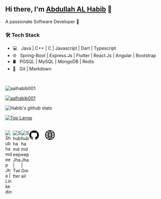 
<!--
**aalhabib001/aalhabib001** is a ✨ _special_ ✨ repository because its `README.md` (this file) appears on your GitHub profile.

Here are some ideas to get you started:

- 🔭 I’m currently working on ...
- 🌱 I’m currently learning ...
- 👯 I’m looking to collaborate on ...
- 🤔 I’m looking for help with ...
- 💬 Ask me about ...
- 📫 How to reach me: ...
- 😄 Pronouns: ...
- ⚡ Fun fact: ...
-->

## Hi there, I'm [Abdullah AL Habib](https://habib.info.bd) 👋
A passionate Software Developer 🚀 


<h3>🛠 Tech Stack</h3>

- 💻 &nbsp; Java | C++ | C | Javascript | Dart | Typescript
- 🌐 &nbsp; Spring-Boot | Express.Js | Flutter | React.Js | Angular | Bootstrap
- 🛢 &nbsp; PGSQL | MySQL | MongoDB | Redis
- 🔧 &nbsp; Git | Markdown

<br/>

<p align="left"> <img src="https://komarev.com/ghpvc/?username=aalhabib001&label=Profile%20views&color=0e75b6&style=flat" alt="aalhabib001" /> </p>  
  
<p align="left"> <a href="https://github.com/ryo-ma/github-profile-trophy"><img src="https://github-profile-trophy.vercel.app/?username=aalhabib001" alt="aalhabib001" /></a> </p>  

![Habib's github stats](https://github-readme-stats.vercel.app/api?username=aalhabib001&show_icons=true)

[![Top Langs](https://github-readme-stats.vercel.app/api/top-langs/?username=aalhabib001)](https://github-readme-stats.vercel.app/api/top-langs/?username=aalhabib001)

<br>

  <a href="https://linkedin.com/in/aalhabib001/">
    <img align="left" alt="Shubhamdeep Jha | Linkedin" width="24px" src="https://github.com/TheDudeThatCode/TheDudeThatCode/blob/master/Assets/Linkedin.svg" />
  </a>
  <a href="https://twitter.com/aalhabib001">
    <img align="left" alt="Shubhamdeep Jha | Twitter" width="26px" src="https://github.com/TheDudeThatCode/TheDudeThatCode/blob/master/Assets/Twitter.svg" />
  </a>
  <a href="https://github.com/aalhabib001"><img src="https://github.com/deut-erium/deut-erium/blob/master/assets/github.svg" width="30px" alt="mail"></a> 
  <a href="mailto:aalhabib001@gmail.com">
    <img align="left" alt="Shubhamdeep Jha | Gmail" width="26px" src="https://github.com/TheDudeThatCode/TheDudeThatCode/blob/master/Assets/Gmail.svg" />
  </a>&nbsp; &nbsp;
<a href="https://aalhabib001.github.io"><img src="https://github.com/deut-erium/deut-erium/blob/master/assets/site.svg" width="30px" alt="site"></a>
<br><br><br><br>
